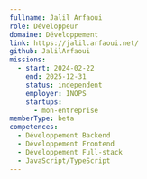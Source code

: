 ```yaml
---
fullname: Jalil Arfaoui
role: Développeur
domaine: Développement
link: https://jalil.arfaoui.net/
github: JalilArfaoui
missions:
  - start: 2024-02-22
    end: 2025-12-31
    status: independent
    employer: INOPS
    startups:
      - mon-entreprise
memberType: beta
competences:
  - Développement Backend
  - Développement Frontend
  - Développement Full-stack
  - JavaScript/TypeScript
---
```

